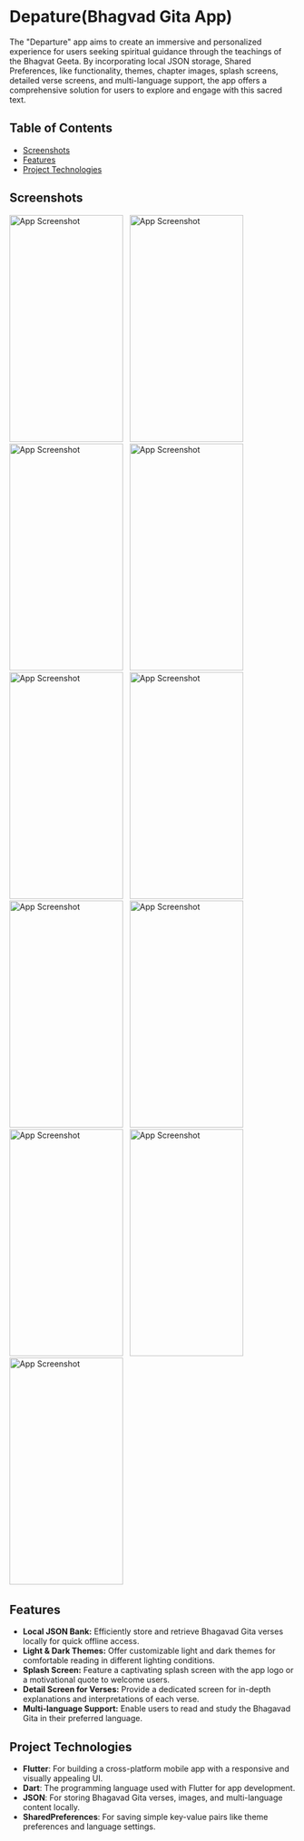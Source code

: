 # Depature(Bhagvad Gita App)

The "Departure" app aims to create an immersive and personalized experience for users seeking
spiritual guidance through the teachings of the Bhagvat Geeta. By incorporating local JSON
storage, Shared Preferences, like functionality, themes, chapter images, splash screens, detailed
verse screens, and multi-language support, the app offers a comprehensive solution for users to
explore and engage with this sacred text.

## Table of Contents
- [Screenshots](#screenshots)
- [Features](#features)
- [Project Technologies](#project-technologies)

## Screenshots
<img src="https://github.com/user-attachments/assets/d3714662-fb0e-4388-8c8c-48f9bb099177" alt="App Screenshot" width="200" height="400"/> &#160;
<img src="https://github.com/user-attachments/assets/f6827b4b-ea8e-4fbc-b8e9-b7363d556ab3" alt="App Screenshot" width="200" height="400"/> &#160;
<img src="https://github.com/user-attachments/assets/c93ad85e-5b08-4189-b63b-ad7e9fc48506" alt="App Screenshot" width="200" height="400"/> &#160;
<img src="https://github.com/user-attachments/assets/5e41b102-cab6-46f4-82a0-c81a6f968607" alt="App Screenshot" width="200" height="400"/> &#160;
<img src="https://github.com/user-attachments/assets/7f8cec68-cc6f-46bd-94fa-4dabc3ecefe1" alt="App Screenshot" width="200" height="400"/> &#160;
<img src="https://github.com/user-attachments/assets/6d28fbd6-f153-4d02-a552-336427d21348" alt="App Screenshot" width="200" height="400"/> &#160;
<img src="https://github.com/user-attachments/assets/ff6af9a5-3f8c-47f0-86f6-4ee8f331a8ee" alt="App Screenshot" width="200" height="400"/> &#160;
<img src="https://github.com/user-attachments/assets/bcea6645-048e-4f13-8f07-de0af85aa227" alt="App Screenshot" width="200" height="400"/> &#160;
<img src="https://github.com/user-attachments/assets/cd553b51-fe1f-4a00-8ba4-9e21b33d77b4" alt="App Screenshot" width="200" height="400"/> &#160;
<img src="https://github.com/user-attachments/assets/4c2adc0c-d337-46f0-9338-5807786168fa" alt="App Screenshot" width="200" height="400"/> &#160;
<img src="https://github.com/user-attachments/assets/1fdefec7-5487-4e8b-8d1d-51376bfe0cfd" alt="App Screenshot" width="200" height="400"/> &#160;

## Features
- **Local JSON Bank:** Efficiently store and retrieve Bhagavad Gita verses locally for quick offline access.
- **Light & Dark Themes:** Offer customizable light and dark themes for comfortable reading in different lighting conditions.
- **Splash Screen:** Feature a captivating splash screen with the app logo or a motivational quote to welcome users.
- **Detail Screen for Verses:** Provide a dedicated screen for in-depth explanations and interpretations of each verse.
- **Multi-language Support:** Enable users to read and study the Bhagavad Gita in their preferred language.
  
## Project Technologies
- **Flutter**: For building a cross-platform mobile app with a responsive and visually appealing UI.
- **Dart**: The programming language used with Flutter for app development.
- **JSON**: For storing Bhagavad Gita verses, images, and multi-language content locally.
- **SharedPreferences**: For saving simple key-value pairs like theme preferences and language settings.
